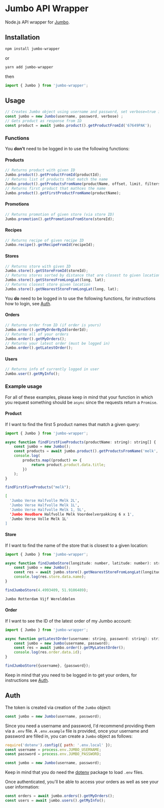# Jumbo API Wrapper
Node.js API wrapper for [Jumbo](https://www.jumbo.com/).

## Installation
```sh
npm install jumbo-wrapper
``` 
or 
```sh
yarn add jumbo-wrapper
```
then
```javascript
import { Jumbo } from 'jumbo-wrapper';
```

## Usage
```javascript
// Creates Jumbo object using username and password, set verbose=true if you want to see all requests
const jumbo = new Jumbo(username, password, verbose) ;
// Gets product as response from ID
const product = await jumbo.product().getProductFromId('67649PAK'); 
```

### Functions

You **don't** need to be logged in to use the following functions:
#### Products
```javascript
// Returns product with given ID
Jumbo.product().getProductFromId(productId); 
// Returns list of products that match the name
Jumbo.product().getProductsFromName(productName, offset, limit, filters); 
// Returns first product that mathces the name
Jumbo.product().getFirstProductFromName(productName); 
```

#### Promotions
```javascript
// Returns promotion of given store (via store ID)
Jumbo.promotion().getPromotionsFromStore(storeId);
```

#### Recipes
```javascript
// Returns recipe of given recipe ID
Jumbo.recipe().getRecipeFromId(recipeId);
```

#### Stores
```javascript
// Returns store with given ID
Jumbo.store().getStoreFromId(storeId);
// Returns stores sorted by distance that are closest to given location
Jumbo.store().getStoresFromLongLat(long, lat);
// Returns closest store given location
Jumbo.store().getNearestStoreFromLongLat(long, lat);
```

You **do** need to be logged in to use the following functions, for instructions how to login, see [Auth](#Auth).
#### Orders
```javascript
// Returns order from ID (if order is yours)
Jumbo.order().getMyOrderById(orderId);
// Returns all of your orders
Jumbo.order().getMyOrders();
// Returns your latest order (must be logged in)
Jumbo.order().getLatestOrder();
```

#### Users
```javascript
// Returns info of currently logged in user
Jumbo.user().getMyInfo();
```


### Example usage
For all of these examples, please keep in mind that your function in which you request something should be ``async`` since the requests return a ``Promise``.
#### Product
If I want to find the first 5 product names that match a given query:
```javascript
import { Jumbo } from 'jumbo-wrapper';

async function findFirstFiveProducts(productName: string): string[] {
    const jumbo = new Jumbo();
    const products = await jumbo.product().getProductsFromName('melk', 0, 5);
    console.log(
        products.map((product) => {
            return product.product.data.title;
        })
    );
}

findFirstFiveProducts("melk");
```
```sh
[
  'Jumbo Verse Halfvolle Melk 2L',
  'Jumbo Verse Halfvolle Melk 1L',
  'Jumbo Verse Halfvolle Melk 1, 5L',
  'Jumbo Houdbare Halfvolle Melk Voordeelverpakking 6 x 1',
  'Jumbo Verse Volle Melk 1L'
]
```

#### Store
If I want to find the name of the store that is closest to a given location:
```javascript
import { Jumbo } from 'jumbo-wrapper';

async function findJumboStore(longitude: number, latitude: number): string {
    const jumbo = new Jumbo();
    const res = await jumbo.store().getNearestStoreFromLongLat(longitude, latitude);
    console.log(res.store.data.name);
}

findJumboStore(4.4993409, 51.9106489);
```
```sh
Jumbo Rotterdam Vijf Werelddelen
```

#### Order
If I want to see the ID of the latest order of my Jumbo account:
```javascript
import { Jumbo } from 'jumbo-wrapper';

async function getLatestOrder(username: string, password: string): string {
    const jumbo = new Jumbo(username, password);
    const res = await jumbo.order().getMyLatestOrder();
    console.log(res.order.data.id);
}

findJumboStore({username}, {password});
```
Keep in mind that you need to be logged in to get your orders, for instructions see [Auth](#Auth).

## Auth
The token is created via creation of the ```Jumbo``` object:
```javascript
const jumbo = new Jumbo(username, password);
```
Since you need a username and password, I'd recommend providing them via a ``.env`` file. A ``.env.example`` file is provided, once your username and password are filled in, you can create a ``Jumbo`` object as follows:
```javascript
require('dotenv').config({ path: '.env.local' });
const username = process.env.JUMBO_USERNAME;
const password = process.env.JUMBO_PASSWORD;

const jumbo = new Jumbo(username, password);
```
Keep in mind that you do need the [dotenv](https://www.npmjs.com/package/dotenv) package to load ``.env`` files.


Once authenticated, you'll be able to access your orders as well as see your user information:
```javascript
const orders = await jumbo.orders().getMyOrders();
const users = await jumbo.users().getMyInfo();
```